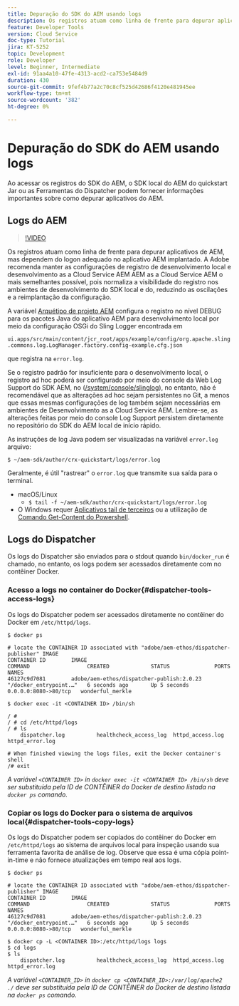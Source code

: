 ```yaml
---
title: Depuração do SDK do AEM usando logs
description: Os registros atuam como linha de frente para depurar aplicativos de AEM, mas dependem do logon adequado no aplicativo AEM implantado.
feature: Developer Tools
version: Cloud Service
doc-type: Tutorial
jira: KT-5252
topic: Development
role: Developer
level: Beginner, Intermediate
exl-id: 91aa4a10-47fe-4313-acd2-ca753e5484d9
duration: 430
source-git-commit: 9fef4b77a2c70c8cf525d42686f4120e481945ee
workflow-type: tm+mt
source-wordcount: '382'
ht-degree: 0%

---
```


# Depuração do SDK do AEM usando logs

Ao acessar os registros do SDK do AEM, o SDK local do AEM do quickstart Jar ou as Ferramentas do Dispatcher podem fornecer informações importantes sobre como depurar aplicativos do AEM.

## Logs do AEM

>[!VIDEO](https://video.tv.adobe.com/v/34334?quality=12&learn=on)

Os registros atuam como linha de frente para depurar aplicativos de AEM, mas dependem do logon adequado no aplicativo AEM implantado. A Adobe recomenda manter as configurações de registro de desenvolvimento local e desenvolvimento as a Cloud Service AEM AEM as a Cloud Service AEM o mais semelhantes possível, pois normaliza a visibilidade do registro nos ambientes de desenvolvimento do SDK local e do, reduzindo as oscilações e a reimplantação da configuração.

A variável [Arquétipo de projeto AEM](https://github.com/adobe/aem-project-archetype) configura o registro no nível DEBUG para os pacotes Java do aplicativo AEM para desenvolvimento local por meio da configuração OSGi do Sling Logger encontrada em

`ui.apps/src/main/content/jcr_root/apps/example/config/org.apache.sling.commons.log.LogManager.factory.config-example.cfg.json`

que registra na `error.log`.

Se o registro padrão for insuficiente para o desenvolvimento local, o registro ad hoc poderá ser configurado por meio do console da Web Log Support do SDK AEM, no ([/system/console/slinglog](http://localhost:4502/system/console/slinglog)), no entanto, não é recomendável que as alterações ad hoc sejam persistentes no Git, a menos que essas mesmas configurações de log também sejam necessárias em ambientes de Desenvolvimento as a Cloud Service AEM. Lembre-se, as alterações feitas por meio do console Log Support persistem diretamente no repositório do SDK do AEM local de início rápido.

As instruções de log Java podem ser visualizadas na variável `error.log` arquivo:

```
$ ~/aem-sdk/author/crx-quickstart/logs/error.log
```

Geralmente, é útil &quot;rastrear&quot; o `error.log` que transmite sua saída para o terminal.

+ macOS/Linux
   + `$ tail -f ~/aem-sdk/author/crx-quickstart/logs/error.log`
+ O Windows requer [Aplicativos tail de terceiros](https://stackoverflow.com/questions/187587/a-windows-equivalent-of-the-unix-tail-command) ou a utilização de [Comando Get-Content do Powershell](https://stackoverflow.com/a/46444596/133936).

## Logs do Dispatcher

Os logs do Dispatcher são enviados para o stdout quando `bin/docker_run` é chamado, no entanto, os logs podem ser acessados diretamente com no contêiner Docker.

### Acesso a logs no container do Docker{#dispatcher-tools-access-logs}

Os logs do Dispatcher podem ser acessados diretamente no contêiner do Docker em `/etc/httpd/logs`.

```shell
$ docker ps

# locate the CONTAINER ID associated with "adobe/aem-ethos/dispatcher-publisher" IMAGE
CONTAINER ID        IMAGE                                       COMMAND                  CREATED             STATUS              PORTS                  NAMES
46127c9d7081        adobe/aem-ethos/dispatcher-publish:2.0.23   "/docker_entrypoint.…"   6 seconds ago       Up 5 seconds        0.0.0.0:8080->80/tcp   wonderful_merkle

$ docker exec -it <CONTAINER ID> /bin/sh

/ # 
/ # cd /etc/httpd/logs
/ # ls
    dispatcher.log          healthcheck_access_log  httpd_access.log        httpd_error.log

# When finished viewing the logs files, exit the Docker container's shell
/# exit
```

_A variável `<CONTAINER ID>` in `docker exec -it <CONTAINER ID> /bin/sh` deve ser substituída pela ID de CONTÊINER do Docker de destino listada na `docker ps` comando._


### Copiar os logs do Docker para o sistema de arquivos local{#dispatcher-tools-copy-logs}

Os logs do Dispatcher podem ser copiados do contêiner do Docker em `/etc/httpd/logs` ao sistema de arquivos local para inspeção usando sua ferramenta favorita de análise de log. Observe que essa é uma cópia point-in-time e não fornece atualizações em tempo real aos logs.

```shell
$ docker ps

# locate the CONTAINER ID associated with "adobe/aem-ethos/dispatcher-publisher" IMAGE
CONTAINER ID        IMAGE                                       COMMAND                  CREATED             STATUS              PORTS                  NAMES
46127c9d7081        adobe/aem-ethos/dispatcher-publish:2.0.23   "/docker_entrypoint.…"   6 seconds ago       Up 5 seconds        0.0.0.0:8080->80/tcp   wonderful_merkle

$ docker cp -L <CONTAINER ID>:/etc/httpd/logs logs 
$ cd logs
$ ls
    dispatcher.log          healthcheck_access_log  httpd_access.log        httpd_error.log
```

_A variável `<CONTAINER_ID>` in `docker cp <CONTAINER_ID>:/var/log/apache2 ./` deve ser substituída pela ID de CONTÊINER do Docker de destino listada na `docker ps` comando._
